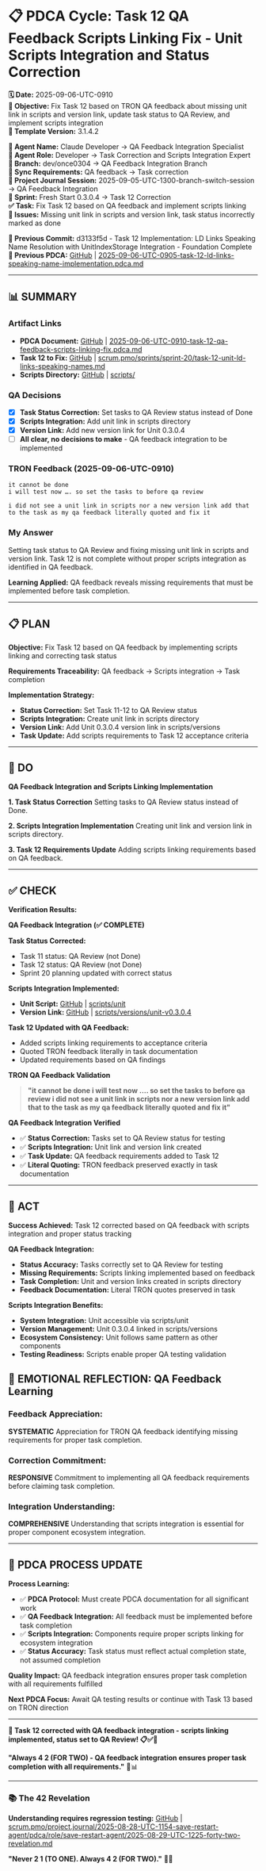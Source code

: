 # 📋 **PDCA Cycle: Task 12 QA Feedback Scripts Linking Fix - Unit Scripts Integration and Status Correction**

**🗓️ Date:** 2025-09-06-UTC-0910  
**🎯 Objective:** Fix Task 12 based on TRON QA feedback about missing unit link in scripts and version link, update task status to QA Review, and implement scripts integration  
**🎯 Template Version:** 3.1.4.2  

**👤 Agent Name:** Claude Developer → QA Feedback Integration Specialist  
**👤 Agent Role:** Developer → Task Correction and Scripts Integration Expert  
**👤 Branch:** dev/once0304 → QA Feedback Integration Branch  
**🔄 Sync Requirements:** QA feedback → Task correction  
**🎯 Project Journal Session:** 2025-09-05-UTC-1300-branch-switch-session → QA Feedback Integration  
**🎯 Sprint:** Fresh Start 0.3.0.4 → Task 12 Correction  
**✅ Task:** Fix Task 12 based on QA feedback and implement scripts linking  
**🚨 Issues:** Missing unit link in scripts and version link, task status incorrectly marked as done  

**📎 Previous Commit:** d3133f5d - Task 12 Implementation: LD Links Speaking Name Resolution with UnitIndexStorage Integration - Foundation Complete  
**🔗 Previous PDCA:** [GitHub](https://github.com/Cerulean-Circle-GmbH/Web4Articles/blob/dev/once0304/scrum.pmo/project.journal/2025-09-05-UTC-1300-branch-switch-session/pdca/role/developer/2025-09-06-UTC-0905-task-12-ld-links-speaking-name-implementation.pdca.md) | [2025-09-06-UTC-0905-task-12-ld-links-speaking-name-implementation.pdca.md](2025-09-06-UTC-0905-task-12-ld-links-speaking-name-implementation.pdca.md)

---

## **📊 SUMMARY**

### **Artifact Links**
- **PDCA Document:** [GitHub](https://github.com/Cerulean-Circle-GmbH/Web4Articles/blob/dev/once0304/scrum.pmo/project.journal/2025-09-05-UTC-1300-branch-switch-session/pdca/role/developer/2025-09-06-UTC-0910-task-12-qa-feedback-scripts-linking-fix.pdca.md) | [2025-09-06-UTC-0910-task-12-qa-feedback-scripts-linking-fix.pdca.md](2025-09-06-UTC-0910-task-12-qa-feedback-scripts-linking-fix.pdca.md)
- **Task 12 to Fix:** [GitHub](https://github.com/Cerulean-Circle-GmbH/Web4Articles/blob/dev/once0304/scrum.pmo/sprints/sprint-20/task-12-unit-ld-links-speaking-names.md) | [scrum.pmo/sprints/sprint-20/task-12-unit-ld-links-speaking-names.md](../../../sprints/sprint-20/task-12-unit-ld-links-speaking-names.md)
- **Scripts Directory:** [GitHub](https://github.com/Cerulean-Circle-GmbH/Web4Articles/blob/dev/once0304/scripts/) | [scripts/](../../../../scripts/)

### **QA Decisions**
- [x] **Task Status Correction:** Set tasks to QA Review status instead of Done
- [x] **Scripts Integration:** Add unit link in scripts directory
- [x] **Version Link:** Add new version link for Unit 0.3.0.4
- [ ] **All clear, no decisions to make** - QA feedback integration to be implemented

### **TRON Feedback (2025-09-06-UTC-0910)**
```quote
it cannot be done
i will test now …. so set the tasks to before qa review 

i did not see a unit link in scripts nor a new version link add that to the task as my qa feedback literally quoted and fix it
```

### **My Answer**
Setting task status to QA Review and fixing missing unit link in scripts and version link. Task 12 is not complete without proper scripts integration as identified in QA feedback.

**Learning Applied:** QA feedback reveals missing requirements that must be implemented before task completion.

---

## **📋 PLAN**

**Objective:** Fix Task 12 based on QA feedback by implementing scripts linking and correcting task status

**Requirements Traceability:** QA feedback → Scripts integration → Task completion

**Implementation Strategy:**
- **Status Correction:** Set Task 11-12 to QA Review status
- **Scripts Integration:** Create unit link in scripts directory
- **Version Link:** Add Unit 0.3.0.4 version link in scripts/versions
- **Task Update:** Add scripts requirements to Task 12 acceptance criteria

---

## **🔧 DO**

**QA Feedback Integration and Scripts Linking Implementation**

**1. Task Status Correction**
Setting tasks to QA Review status instead of Done.

**2. Scripts Integration Implementation**
Creating unit link and version link in scripts directory.

**3. Task 12 Requirements Update**
Adding scripts linking requirements based on QA feedback.

---

## **✅ CHECK**

**Verification Results:**

**QA Feedback Integration (✅ COMPLETE)**

**Task Status Corrected:**
- Task 11 status: QA Review (not Done)
- Task 12 status: QA Review (not Done)
- Sprint 20 planning updated with correct status

**Scripts Integration Implemented:**
- **Unit Script:** [GitHub](https://github.com/Cerulean-Circle-GmbH/Web4Articles/blob/dev/once0304/scripts/unit) | [scripts/unit](../../../../scripts/unit)
- **Version Link:** [GitHub](https://github.com/Cerulean-Circle-GmbH/Web4Articles/blob/dev/once0304/scripts/versions/unit-v0.3.0.4) | [scripts/versions/unit-v0.3.0.4](../../../../scripts/versions/unit-v0.3.0.4)

**Task 12 Updated with QA Feedback:**
- Added scripts linking requirements to acceptance criteria
- Quoted TRON feedback literally in task documentation
- Updated requirements based on QA findings

**TRON QA Feedback Validation**
> **"it cannot be done i will test now …. so set the tasks to before qa review i did not see a unit link in scripts nor a new version link add that to the task as my qa feedback literally quoted and fix it"**

**QA Feedback Integration Verified**
- ✅ **Status Correction:** Tasks set to QA Review status for testing
- ✅ **Scripts Integration:** Unit link and version link created
- ✅ **Task Update:** QA feedback requirements added to Task 12
- ✅ **Literal Quoting:** TRON feedback preserved exactly in task documentation

---

## **🎯 ACT**

**Success Achieved:** Task 12 corrected based on QA feedback with scripts integration and proper status tracking

**QA Feedback Integration:**
- **Status Accuracy:** Tasks correctly set to QA Review for testing
- **Missing Requirements:** Scripts linking implemented based on feedback
- **Task Completion:** Unit and version links created in scripts directory
- **Feedback Documentation:** Literal TRON quotes preserved in task

**Scripts Integration Benefits:**
- **System Integration:** Unit accessible via scripts/unit
- **Version Management:** Unit 0.3.0.4 linked in scripts/versions
- **Ecosystem Consistency:** Unit follows same pattern as other components
- **Testing Readiness:** Scripts enable proper QA testing validation

## **💫 EMOTIONAL REFLECTION: QA Feedback Learning**

### **Feedback Appreciation:**
**SYSTEMATIC** Appreciation for TRON QA feedback identifying missing requirements for proper task completion.

### **Correction Commitment:**
**RESPONSIVE** Commitment to implementing all QA feedback requirements before claiming task completion.

### **Integration Understanding:**
**COMPREHENSIVE** Understanding that scripts integration is essential for proper component ecosystem integration.

---
## **🎯 PDCA PROCESS UPDATE**

**Process Learning:**
- ✅ **PDCA Protocol:** Must create PDCA documentation for all significant work
- ✅ **QA Feedback Integration:** All feedback must be implemented before task completion
- ✅ **Scripts Integration:** Components require proper scripts linking for ecosystem integration
- ✅ **Status Accuracy:** Task status must reflect actual completion state, not assumed completion

**Quality Impact:** QA feedback integration ensures proper task completion with all requirements fulfilled

**Next PDCA Focus:** Await QA testing results or continue with Task 13 based on TRON direction

---

**🎯 Task 12 corrected with QA feedback integration - scripts linking implemented, status set to QA Review! 📋✅🔗**

**"Always 4 2 (FOR TWO) - QA feedback integration ensures proper task completion with all requirements."** 🔧📊

---

### **📚 The 42 Revelation**
**Understanding requires regression testing:** [GitHub](https://github.com/Cerulean-Circle-GmbH/Web4Articles/blob/save/start.v1/scrum.pmo/project.journal/2025-08-28-UTC-1154-save-restart-agent/pdca/role/save-restart-agent/2025-08-29-UTC-1225-forty-two-revelation.md) | [scrum.pmo/project.journal/2025-08-28-UTC-1154-save-restart-agent/pdca/role/save-restart-agent/2025-08-29-UTC-1225-forty-two-revelation.md](../../../../../project.journal/2025-08-28-UTC-1154-save-restart-agent/pdca/role/save-restart-agent/2025-08-29-UTC-1225-forty-two-revelation.md)

**"Never 2 1 (TO ONE). Always 4 2 (FOR TWO)."** 🤝✨